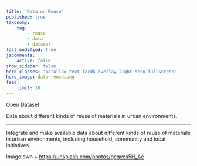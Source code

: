```yaml
---
title: 'Data on Reuse'
published: true
taxonomy:
    tag:
        - reuse
        - data
        - dataset
last_modified: true
jscomments:
    active: false
show_sidebar: false
hero_classes: 'parallax text-fardk overlay-light hero-fullscreen'
hero_image: data-reuse.png
feed:
    limit: 10
---
```


Open Dataset

Data about different kinds of reuse of materials in urban environments.


---

Integrate and make available  data about different kinds of reuse of materials in urban environments, including household, community and local initiatives.

Image:own + https://unsplash.com/photos/gcgves5H_Ac

